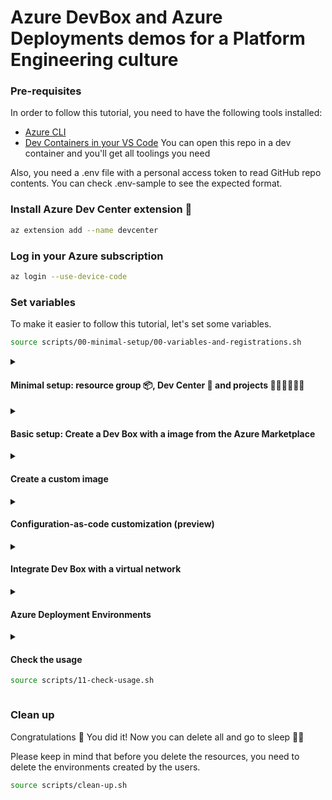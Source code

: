 # Azure DevBox and Azure Deployments demos for a Platform Engineering culture

### Pre-requisites

In order to follow this tutorial, you need to have the following tools installed:

- [Azure CLI](https://docs.microsoft.com/en-us/cli/azure/install-azure-cli)
- [Dev Containers in your VS Code](https://code.visualstudio.com/docs/devcontainers/containers) You can open this repo in a dev container and you'll get all toolings you need

Also, you need a .env file with a personal access token to read GitHub repo contents. You can check .env-sample to see the expected format.

### Install Azure Dev Center extension 🧩

```bash
az extension add --name devcenter
```

### Log in your Azure subscription

```bash
az login --use-device-code
```

### Set variables

To make it easier to follow this tutorial, let's set some variables.

```bash
source scripts/00-minimal-setup/00-variables-and-registrations.sh
```
<!-- markdownlint-disable -->
<details>
<summary>
<h4>Minimal setup: resource group 📦, Dev Center 🏢 and projects 👷🏼‍♀️👷🏻‍♂️</h4>
</summary>
<!-- markdownlint-restore -->

#### Create a resource Group 📦

As every Azure resource, the first thing you need to do is to create a resource group.
Also, in a enterprise environment, you will probably want to create a virtual network to connect your dev boxes to your corporate network.

```bash
source scripts/00-minimal-setup/01-create-rg.sh 
```

#### Create a Dev Center 🏢

Dev Center is the place where you will manage your projects.

```bash
source scripts/00-minimal-setup/02-create-dev-center.sh
```

##### Create some projects 👷🏼‍♀️👷🏻‍♂️

Projects in Dev Center should represent a team or a group of people that will use the same dev resources. For example, you can create a project for your backend team, another for your frontend team, and so on.

For this demo we need a Microsoft Entra ID Group for our developers. You can create a group with the following command:

```bash
source scripts/00-minimal-setup/03-create-entra-id-groups.sh
```

```bash
source scripts/00-minimal-setup/03-create-projects.sh
```
<!-- markdownlint-disable -->
</details>

<details>
<summary><h4>Basic setup: Create a Dev Box with a image from the Azure Marketplace</h4></summary>

<!-- markdownlint-restore -->

### Create a Dev Box Definition 📦

Dev Box definitions are created within a project and they carry information about the dev box and any requirements for using it to create VMs. This includes the image version, the size of the VM, and the virtual network to connect to.

```bash
source scripts/01-basic-devbox/01-create-dev-box-definition.sh
```

### Create a Dev Box Pool

A dev box pool is a collection of dev boxes that are created from the same dev box definition. You can create a dev box pool for each team or group of people that will use the same dev boxes.

```bash
source scripts/01-basic-devbox/02-create-dev-box-pool.sh
```

### Access to the Developer Portal

Congrats 🎉, you have created a dev box pool. Now you can access the Developer Portal and create a new dev box.

The URL for the developer portal is <https://devportal.microsoft.com>

You can access with any user in the Devs group 👩🏼‍💻👨🏻‍💻

</details>

<details>
<summary><h4>Create a custom image</h4></summary>

We have two options to create a custom image: using Azure Image Builder or using Packer.

### Using Azure Image Builder

Azure Image Builder is a service that allows you to create custom images in Azure. You can use it to create a custom image from a managed image, a shared image gallery image, or a generalized VM. You can also use it to create a custom image from a Packer template.

### Create a Gallery 🖼

The first thing we need is a gallery.

```bash
source scripts/02-custom-devbox/image-builder/01-create-azure-compute-gallery.sh
```

### Create the image definition ✏

Image definitions are created within a gallery and they carry information about the image and any requirements for using it to create VMs. This includes whether the image is Windows or Linux, release notes, and minimum and maximum memory requirements. It's a definition of a type of image.

```bash
source scripts/02-custom-devbox/image-builder/02-create-image-definition.sh
```

### Create image version 🏞️

An image version is what you use to create a VM when using a gallery. You can have multiple versions of an image as needed for your environment. Like a managed image, when you use an image version to create a VM, the image version is used to create new disks for the VM. Image versions can be used multiple times.

In order to create your custom image you can use Azure Image Builder and for that you need a identity. This identity needs some permissions but there is no built-in role. So let's create a custom role for the image builder too.

```bash
source scripts/02-custom-devbox/image-builder/03-create-azure-image-builder-identity-and-role.sh
```

Lastly you need to define the ingredients for your new image: what is the image base, if some customization is needed and how much time it has the builder to build it.

We are going to use this template: `custom-images/win11-with-vscode.json` which install Visual Studio Code in a Windows 11.

```bash
source scripts/02-custom-devbox/image-builder/04-create-an-image-template.sh
```

And now just wait... a little bit ⌚

Congrats 🎉, you have created a custom image. Now you can use it to create a new dev box.

```bash
source scripts/02-custom-devbox/image-builder/05-create-dev-box-definition.sh
```

After that you can create a dev box pool

```bash
source scripts/02-custom-devbox/image-builder/06-create-dev-box-pool.sh
```

and access the Developer Portal to create a new dev box.

Developer Portal URL: <https://devportal.microsoft.com>

You should see a Windows 11 with VS Code installed.

### Create image template with Packer

The other option to create a custom image is to use Packer. Packer is a tool for creating identical machine images for multiple platforms from a single source configuration.

The first thing you need to do is to [install Packer](https://developer.hashicorp.com/packer/install?product_intent=packer). Once you have Packer installed, you can create a Packer template. In this repo we have several examples of Packer templates. You can use the `packer-for-image-generation` folder to create a custom image with Packer.

But first we need to create a new gallery for these packages. In order to execute packer you need a service principal:

```bash
SUBSCRIPTION_ID=$(az account show --query id -o tsv)
RESULT=$(az ad sp create-for-rbac --name hcp-packer --role Contributor --scopes /subscriptions/$SUBSCRIPTION_ID)
```

>IMPORTANT: Please replace the `variables.pkr.hcl` file with your own values.

```bash
export ARM_CLIENT_SECRET=$(echo $RESULT | jq -r .password)
export ARM_CLIENT_ID=$(echo $RESULT | jq -r .appId)
export ARM_TENANT_ID=$(az account show --query tenantId -o tsv)
export ARM_SUBSCRIPTION_ID=$(az account show --query id -o tsv)
export ARM_RESOURCE_GROUP_NAME=$PACKER_GALLERY_RESOURCE_GROUP
```

With that in place, you can create this resources using the terrafom script in the `terraform` folder.

```bash
source scripts/02-custom-devbox/packer/01-create-resources-using-tf.sh
```

Once you have the custom images created, you need to attach the gallery to the Dev Center:

```bash
source scripts/02-custom-devbox/packer/02-assign-packer-gallery.sh
```

Create the Dev Box definitions:

```bash
source scripts/02-custom-devbox/packer/03-create-dev-box-definitions-for-packer-images.sh
```

And create the Dev Box Pools:

```bash
source scripts/02-custom-devbox/packer/04-create-dev-box-pool-with-packer-images.sh
```

Check the portal and create a new dev box with the new images.

<https://devportal.microsoft.com>

</details>

<details>
<summary><h4>Configuration-as-code customization (preview)</h4></summary>

You can use configuration-as-code to customize the dev box. Configuration-as-code allows you to define the configuration of a dev box in a YAML file. You can use configuration-as-code to customize the dev box by installing software, configuring settings, and running scripts.

But first platform admin teams must choose which tasks are available to their developers by defining a Catalog of tasks. A Catalog is a collection of tasks that developers can use to customize their dev boxes. Each task in the catalog is a YAML file that defines a task that can be run on a dev box plus a script that is executed when the task is run.

For this environment we are going to allow the tasks in the `allowed-tasks` folder. So we need to attach this folder to the Dev Center.

```bash
source scripts/02-custom-devbox/customizations/00-attach-catalog-with-allowed-tasks.sh
```

So now you can create a new dev box with some customizations. Just go to the Developer Portal and upload the `devbox-customizations/workload.yaml` file.
After creation you should see all this installed:

- Visual Studio Code

</details>

<details>
<summary><h4>Integrate Dev Box with a virtual network</h4></summary

### Create a network connections 📞

If you need to connect to a virtual network, you can create a network connection. A network connection is a connection between a dev box and a virtual network. You can create a network connection for each virtual network that you want to connect to a dev box. After you create a network connection, you have to attach it to a dev center.

```bash
source scripts/03-network-integration/01-create-vnet-and-network-connections.sh
```

##### Create a SQL Server virtual machine  in the vnet

```bash
source scripts/03-network-integration/02-create-vm-with-sql-server-in-that-vnet.sh
```

##### Create a devbox definition with an image with Azure Data Studio in order to connect to the SQL Server

```bash
source scripts/03-network-integration/03-create-devbox-with-vnet-integration.sh
```

##### Create a dev box pool 🖥️

Now that you have a dev box definition, you can create a dev box pool in your project. A dev box pool is a set of dev boxes that are created from the same dev box definition.

```bash
source scripts/03-network-integration/04-create-dev-box-pool.sh
```

### Got to the developer portal and create a dev box 👩🏼‍💻

The URL for the developer portal is <https://devportal.microsoft.com>

</details>
<!-- markdownlint-disable -->
<details>
<summary><h4>Azure Deployment Environments</h4></summary>
<!-- markdownlint-restore -->

### Using ARM

An environment definition is composed of least two files:

- An Azure Resource Manager template (ARM template) in JSON file format. For example, azuredeploy.json.
- A configuration file that provides metadata about the template. This file should be named environment.yaml.

You can see some examples in the `catalog` folder.

```bash
source scripts/04-environments/01-create-a-catalog.sh
```

### How to define environments

You can use BICEP and then convert it to ARM template.

```bash
az bicep build --file {bicep_file} --outfile {out_file}
```

for example:

```bash
az bicep build --file catalog/ARMTemplates/tour-of-heroes-environment/main.bicep --outfile catalog/ARMTemplates/tour-of-heroes-environment/azuredeploy.json
```

Or, in private preview, you can use Terraform.

Schedule an environment for deletion as a project admin: <https://learn.microsoft.com/en-us/azure/deployment-environments/how-to-schedule-environment-deletion#schedule-an-environment-for-deletion-as-a-project-admin>

</details>

<details>
<summary><h4>Check the usage</h4>

```bash
source scripts/11-check-usage.sh
```

</details>

### Clean up

Congratulations 🎉 You did it! Now you can delete all and go to sleep 🛌💤

Please keep in mind that before you delete the resources, you need to delete the environments created by the users.

```bash
source scripts/clean-up.sh
```
